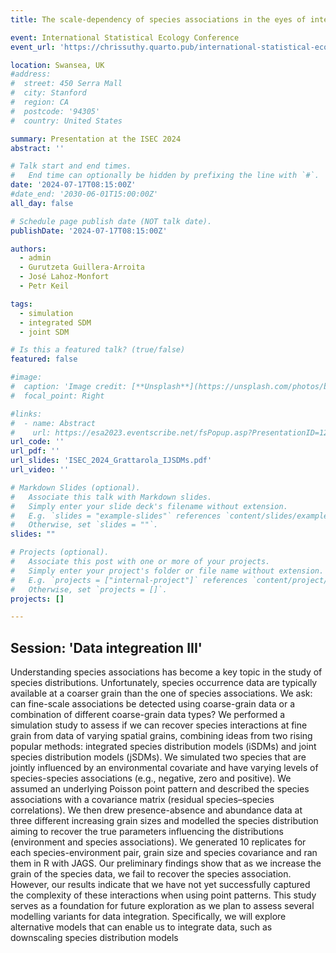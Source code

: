 ```yaml
---
title: The scale-dependency of species associations in the eyes of integrated species distribution models

event: International Statistical Ecology Conference
event_url: 'https://chrissuthy.quarto.pub/international-statistical-ecology-conference/'

location: Swansea, UK
#address:
#  street: 450 Serra Mall
#  city: Stanford
#  region: CA
#  postcode: '94305'
#  country: United States

summary: Presentation at the ISEC 2024
abstract: ''

# Talk start and end times.
#   End time can optionally be hidden by prefixing the line with `#`.
date: '2024-07-17T08:15:00Z'
#date_end: '2030-06-01T15:00:00Z'
all_day: false

# Schedule page publish date (NOT talk date).
publishDate: '2024-07-17T08:15:00Z'

authors:
  - admin
  - Gurutzeta Guillera-Arroita
  - José Lahoz-Monfort
  - Petr Keil

tags:
  - simulation
  - integrated SDM
  - joint SDM

# Is this a featured talk? (true/false)
featured: false

#image:
#  caption: 'Image credit: [**Unsplash**](https://unsplash.com/photos/bzdhc5b3Bxs)'
#  focal_point: Right

#links:
#  - name: Abstract
#    url: https://esa2023.eventscribe.net/fsPopup.asp?PresentationID=1276990&query=grattarola&Mode=presInfo
url_code: ''
url_pdf: ''
url_slides: 'ISEC_2024_Grattarola_IJSDMs.pdf'
url_video: ''

# Markdown Slides (optional).
#   Associate this talk with Markdown slides.
#   Simply enter your slide deck's filename without extension.
#   E.g. `slides = "example-slides"` references `content/slides/example-slides.md`.
#   Otherwise, set `slides = ""`.
slides: ""

# Projects (optional).
#   Associate this post with one or more of your projects.
#   Simply enter your project's folder or file name without extension.
#   E.g. `projects = ["internal-project"]` references `content/project/deep-learning/index.md`.
#   Otherwise, set `projects = []`.
projects: []

---
```


## Session: 'Data integreation III'

Understanding species associations has become a key topic in the study of species distributions. Unfortunately, species occurrence data are typically available at a coarser grain than the one of species associations. We ask: can fine-scale associations be detected using coarse-grain data or a combination of different coarse-grain data types? We performed a simulation study to assess if we can recover species interactions at fine grain from data of varying spatial grains, combining ideas from two rising popular methods: integrated species distribution models (iSDMs) and joint species distribution models (jSDMs). We simulated two species that are jointly influenced by an environmental covariate and have varying levels of species-species associations (e.g., negative, zero and positive). We assumed an underlying Poisson point pattern and described the species associations with a covariance matrix (residual species–species correlations). We then drew presence-absence and abundance data at three different increasing grain sizes and modelled the species distribution aiming to recover the true parameters influencing the distributions (environment and species associations). We generated 10 replicates for each species-environment pair, grain size and species covariance and ran them in R with JAGS. Our preliminary findings show that as we increase the grain of the species data, we fail to recover the species association. However, our results indicate that we have not yet successfully captured the complexity of these interactions when using point patterns. This study serves as a foundation for future exploration as we plan to assess several modelling variants for data integration. Specifically, we will explore alternative models that can enable us to integrate data, such as downscaling species distribution models
